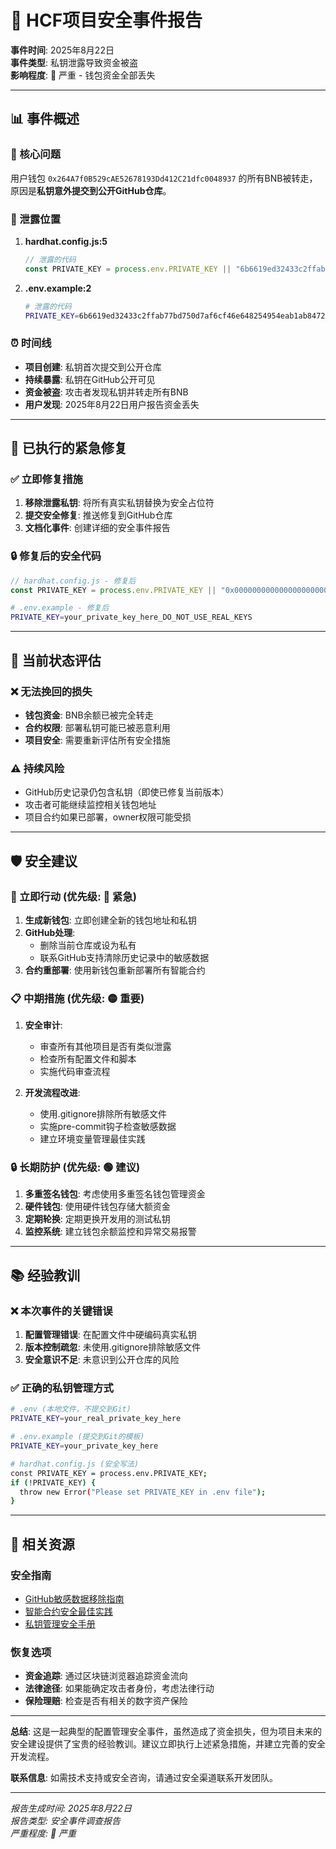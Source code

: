# 🚨 HCF项目安全事件报告

**事件时间**: 2025年8月22日  
**事件类型**: 私钥泄露导致资金被盗  
**影响程度**: 🔴 严重 - 钱包资金全部丢失

---

## 📊 事件概述

### 🎯 核心问题
用户钱包 `0x264A7f0B529cAE52678193Dd412C21dfc0048937` 的所有BNB被转走，原因是**私钥意外提交到公开GitHub仓库**。

### 📍 泄露位置
1. **hardhat.config.js:5**
   ```javascript
   // 泄露的代码
   const PRIVATE_KEY = process.env.PRIVATE_KEY || "6b6619ed32433c2ffab77bd750d7af6cf46e648254954eab1ab84721c3b151aa";
   ```

2. **.env.example:2**  
   ```bash
   # 泄露的代码
   PRIVATE_KEY=6b6619ed32433c2ffab77bd750d7af6cf46e648254954eab1ab84721c3b151aa
   ```

### ⏰ 时间线
- **项目创建**: 私钥首次提交到公开仓库
- **持续暴露**: 私钥在GitHub公开可见
- **资金被盗**: 攻击者发现私钥并转走所有BNB
- **用户发现**: 2025年8月22日用户报告资金丢失

---

## 🔧 已执行的紧急修复

### ✅ 立即修复措施
1. **移除泄露私钥**: 将所有真实私钥替换为安全占位符
2. **提交安全修复**: 推送修复到GitHub仓库
3. **文档化事件**: 创建详细的安全事件报告

### 🔒 修复后的安全代码
```javascript
// hardhat.config.js - 修复后
const PRIVATE_KEY = process.env.PRIVATE_KEY || "0x0000000000000000000000000000000000000000000000000000000000000001";
```

```bash
# .env.example - 修复后  
PRIVATE_KEY=your_private_key_here_DO_NOT_USE_REAL_KEYS
```

---

## 🚨 当前状态评估

### ❌ 无法挽回的损失
- **钱包资金**: BNB余额已被完全转走
- **合约权限**: 部署私钥可能已被恶意利用
- **项目安全**: 需要重新评估所有安全措施

### ⚠️ 持续风险
- GitHub历史记录仍包含私钥（即使已修复当前版本）
- 攻击者可能继续监控相关钱包地址
- 项目合约如果已部署，owner权限可能受损

---

## 🛡️ 安全建议

### 🎯 立即行动 (优先级: 🔴 紧急)
1. **生成新钱包**: 立即创建全新的钱包地址和私钥
2. **GitHub处理**: 
   - 删除当前仓库或设为私有
   - 联系GitHub支持清除历史记录中的敏感数据
3. **合约重部署**: 使用新钱包重新部署所有智能合约

### 📋 中期措施 (优先级: 🟡 重要)
1. **安全审计**: 
   - 审查所有其他项目是否有类似泄露
   - 检查所有配置文件和脚本
   - 实施代码审查流程

2. **开发流程改进**:
   - 使用.gitignore排除所有敏感文件
   - 实施pre-commit钩子检查敏感数据
   - 建立环境变量管理最佳实践

### 🔒 长期防护 (优先级: 🟢 建议)
1. **多重签名钱包**: 考虑使用多重签名钱包管理资金
2. **硬件钱包**: 使用硬件钱包存储大额资金
3. **定期轮换**: 定期更换开发用的测试私钥
4. **监控系统**: 建立钱包余额监控和异常交易报警

---

## 📚 经验教训

### ❌ 本次事件的关键错误
1. **配置管理错误**: 在配置文件中硬编码真实私钥
2. **版本控制疏忽**: 未使用.gitignore排除敏感文件  
3. **安全意识不足**: 未意识到公开仓库的风险

### ✅ 正确的私钥管理方式
```bash
# .env (本地文件，不提交到Git)
PRIVATE_KEY=your_real_private_key_here

# .env.example (提交到Git的模板)  
PRIVATE_KEY=your_private_key_here

# hardhat.config.js (安全写法)
const PRIVATE_KEY = process.env.PRIVATE_KEY;
if (!PRIVATE_KEY) {
  throw new Error("Please set PRIVATE_KEY in .env file");
}
```

---

## 🔗 相关资源

### 安全指南
- [GitHub敏感数据移除指南](https://docs.github.com/en/authentication/keeping-your-account-and-data-secure/removing-sensitive-data-from-a-repository)
- [智能合约安全最佳实践](https://consensys.github.io/smart-contract-best-practices/)
- [私钥管理安全手册](https://ethereum.org/en/security/)

### 恢复选项
- **资金追踪**: 通过区块链浏览器追踪资金流向
- **法律途径**: 如果能确定攻击者身份，考虑法律行动
- **保险理赔**: 检查是否有相关的数字资产保险

---

**总结**: 这是一起典型的配置管理安全事件，虽然造成了资金损失，但为项目未来的安全建设提供了宝贵的经验教训。建议立即执行上述紧急措施，并建立完善的安全开发流程。

**联系信息**: 如需技术支持或安全咨询，请通过安全渠道联系开发团队。

---
*报告生成时间: 2025年8月22日*  
*报告类型: 安全事件调查报告*  
*严重程度: 🔴 严重*